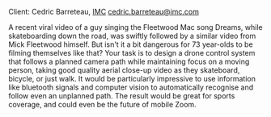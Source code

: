 Client: Cedric Barreteau, [IMC](IMC "wikilink")
<cedric.barreteau@imc.com>

A recent viral video of a guy singing the Fleetwood Mac song Dreams,
while skateboarding down the road, was swiftly followed by a similar
video from Mick Fleetwood himself. But isn't it a bit dangerous for 73
year-olds to be filming themselves like that? Your task is to design a
drone control system that follows a planned camera path while
maintaining focus on a moving person, taking good quality aerial
close-up video as they skateboard, bicycle, or just walk. It would be
particularly impressive to use information like bluetooth signals and
computer vision to automatically recognise and follow even an unplanned
path. The result would be great for sports coverage, and could even be
the future of mobile Zoom.